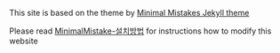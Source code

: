 
This site is based on the theme by 
[Minimal Mistakes Jekyll theme](https://mmistakes.github.io/minimal-mistakes/)


Please read  [MinimalMistake-설치방법](MinimalMistake-설치방법.md) for instructions how to modify this website
